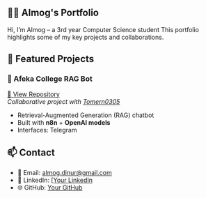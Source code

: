 ## 👨‍💻 Almog's Portfolio

Hi, I’m Almog – a 3rd year Computer Science student 
This portfolio highlights some of my key projects and collaborations.

## 🚀 Featured Projects

### 🔹 Afeka College RAG Bot
[🔗 View Repository](https://github.com/tomern0305/AfekQA---Q-A-Bot)  
*Collaborative project with [Tomern0305](https://github.com/tomern0305)*  

- Retrieval-Augmented Generation (RAG) chatbot  
- Built with **n8n** + **OpenAI models**  
- Interfaces: Telegram  

## 📫 Contact
- 📧 Email: almog.dinur@gmail.com  
- 💼 LinkedIn: [[Your LinkedIn](https://linkedin.com/in/yourprofile](http://www.linkedin.com/in/almog-dinur-6b5341325))  
- 🌐 GitHub: [Your GitHub](https://github.com/yourusername) 
